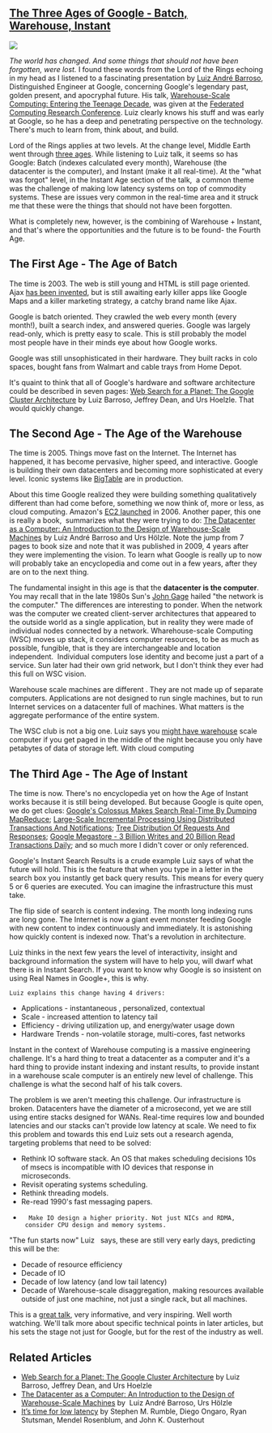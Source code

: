 ## [The Three Ages of Google - Batch, Warehouse, Instant](/blog/2011/8/29/the-three-ages-of-google-batch-warehouse-instant.html)

    

    

[![](http://farm7.static.flickr.com/6193/6091368869_dc65aa3ed9_m.jpg)](http://highscalability.com/blog/2009/12/16/building-super-scalable-systems-blade-runner-meets-autonomic.html)

_The world has changed. And some things that should not have been forgotten, were lost._ I found these words from the Lord of the Rings echoing in my head as I listened to a fascinating presentation by [Luiz André Barroso](http://research.google.com/pubs/LuizBarroso.html), Distinguished Engineer at Google, concerning Google's legendary past, golden present, and apocryphal future. His talk, [Warehouse-Scale Computing: Entering the Teenage Decade](http://dl.acm.org/citation.cfm?id=2019527&CFID=39785911&CFTOKEN=33778723), was given at the [Federated Computing Research Conference](http://www.acm.org/fcrc/plenary_2011.html). Luiz clearly knows his stuff and was early at Google, so he has a deep and penetrating perspective on the technology. There's much to learn from, think about, and build.

Lord of the Rings applies at two levels. At the change level, Middle Earth went through [three ages](http://en.wikipedia.org/wiki/Middle-earth). While listening to Luiz talk, it seems so has Google: Batch (indexes calculated every month), Warehouse (the datacenter is the computer), and Instant (make it all real-time). At the "what was forgot" level, in the Instant Age section of the talk,  a common theme was the challenge of making low latency systems on top of commodity systems. These are issues very common in the real-time area and it struck me that these were the things that should not have been forgotten.

What is completely new, however, is the combining of Warehouse + Instant, and that's where the opportunities and the future is to be found- the Fourth Age.

## The First Age - The Age of Batch

The time is 2003\. The web is still young and HTML is still page oriented. Ajax [has been invented](http://garrettsmith.net/blog/archives/2006/01/microsoft_inven_1.html), but is still awaiting early killer apps like Google Maps and a killer marketing strategy, a catchy brand name like Ajax.

Google is batch oriented. They crawled the web every month (every month!), built a search index, and answered queries. Google was largely read-only, which is pretty easy to scale. This is still probably the model most people have in their minds eye about how Google works.

Google was still unsophisticated in their hardware. They built racks in colo spaces, bought fans from Walmart and cable trays from Home Depot.

It's quaint to think that all of Google's hardware and software architecture could be described in seven pages: [Web Search for a Planet: The Google Cluster Architecture](http://research.google.com/archive/googlecluster.html) by Luiz Barroso, Jeffrey Dean, and Urs Hoelzle. That would quickly change.

## The Second Age - The Age of the Warehouse

The time is 2005\. Things move fast on the Internet. The Internet has happened, it has become pervasive, higher speed, and interactive. Google is building their own datacenters and becoming more sophisticated at every level. Iconic systems like [BigTable](http://en.wikipedia.org/wiki/BigTable) are in production.

About this time Google realized they were building something qualitatively different than had come before, something we now think of, more or less, as cloud computing. Amazon's [EC2 launched](http://en.wikipedia.org/wiki/Amazon.com) in 2006\. Another paper, this one is really a book,  summarizes what they were trying to do: [The Datacenter as a Computer: An Introduction to the Design of Warehouse-Scale Machines](http://research.google.com/pubs/pub35290.html) by Luiz André Barroso and Urs Hölzle. Note the jump from 7 pages to book size and note that it was published in 2009, 4 years after they were implementing the vision. To learn what Google is really up to now will probably take an encyclopedia and come out in a few years, after they are on to the next thing.

The fundamental insight in this age is that the **datacenter is the computer**. You may recall that in the late 1980s Sun's [John Gage](http://en.wikipedia.org/wiki/John_Gage) hailed "the network is the computer." The differences are interesting to ponder. When the network was the computer we created client-server architectures that appeared to the outside world as a single application, but in reality they were made of individual nodes connected by a network. Wharehouse-scale Computing (WSC) moves up stack, it considers computer resources, to be as much as possible, fungible, that is they are interchangeable and location independent.  Individual computers lose identity and become just a part of a service. Sun later had their own grid network, but I don't think they ever had this full on WSC vision.

Warehouse scale machines are different . They are not made up of separate computers. Applications are not designed to run single machines, but to run Internet services on a datacenter full of machines. What matters is the aggregate performance of the entire system.

The WSC club is not a big one. Luiz says you [might have warehouse](http://www.youtube.com/watch?v=T7E-isbgwpk) scale computer if you get paged in the middle of the night because you only have petabytes of data of storage left. With cloud computing 

## The Third Age - The Age of Instant

The time is now. There's no encyclopedia yet on how the Age of Instant works because it is still being developed. But because Google is quite open, we do get clues: [Google's Colossus Makes Search Real-Time By Dumping MapReduce](http://highscalability.com/blog/2010/9/11/googles-colossus-makes-search-real-time-by-dumping-mapreduce.html); [Large-Scale Incremental Processing Using Distributed Transactions And Notifications](http://highscalability.com/blog/2010/10/1/google-paper-large-scale-incremental-processing-using-distri.html); [Tree Distribution Of Requests And Responses](http://highscalability.com/blog/2011/2/1/google-strategy-tree-distribution-of-requests-and-responses.html); [Google Megastore - 3 Billion Writes and 20 Billion Read Transactions Daily](http://highscalability.com/blog/2011/1/11/google-megastore-3-billion-writes-and-20-billion-read-transa.html); and so much more I didn't cover or only referenced.

Google's Instant Search Results is a crude example Luiz says of what the future will hold. This is the feature that when you type in a letter in the search box you instantly get back query results. This means for every query 5 or 6 queries are executed. You can imagine the infrastructure this must take.

The flip side of search is content indexing. The month long indexing runs are long gone. The Internet is now a giant event monster feeding Google with new content to index continuously and immediately. It is astonishing how quickly content is indexed now. That's a revolution in architecture.

Luiz thinks in the next few years the level of interactivity, insight and background information the system will have to help you, will dwarf what there is in Instant Search. If you want to know why Google is so insistent on using Real Names in Google+, this is why.

    Luiz explains this change having 4 drivers:

*   Applications - instantaneous , personalized, contextual
*   Scale - increased attention to latency tail
*   Efficiency - driving utilization up, and energy/water usage down
*   Hardware Trends - non-volatile storage, multi-cores, fast networks

Instant in the context of Warehouse computing is a massive engineering challenge. It's a hard thing to treat a datacenter as a computer and it's a hard thing to provide instant indexing and instant results, to provide instant in a warehouse scale computer is an entirely new level of challenge. This challenge is what the second half of his talk covers.

The problem is we aren't meeting this challenge. Our infrastructure is broken. Datacenters have the diameter of a microsecond, yet we are still using entire stacks designed for WANs. Real-time requires low and bounded latencies and our stacks can't provide low latency at scale. We need to fix this problem and towards this end Luiz sets out a research agenda, targeting problems that need to be solved:

*   Rethink IO software stack. An OS that makes scheduling decisions 10s of msecs is incompatible with IO devices that response in microseconds.
*   Revisit operating systems scheduling.
*   Rethink threading models.
*   Re-read 1990's fast messaging papers.
*       Make IO design a higher priority. Not just NICs and RDMA,  consider CPU design and memory systems.    

"The fun starts now" Luiz      says, these are still very early days, predicting this will be the:

*   Decade of resource efficiency
*   Decade of IO
*   Decade of low latency (and low tail latency)
*   Decade of Warehouse-scale disaggregation, making resources available outside of just one machine, not just a single rack, but all machines.

This is a [great talk](http://dl.acm.org/citation.cfm?id=2019527&CFID=39785911&CFTOKEN=33778723), very informative, and very inspiring. Well worth watching. We'll talk more about specific technical points in later articles, but his sets the stage not just for Google, but for the rest of the industry as well.

## Related Articles

*   [Web Search for a Planet: The Google Cluster Architecture](http://research.google.com/archive/googlecluster.html) by Luiz Barroso, Jeffrey Dean, and Urs Hoelzle
*   [The Datacenter as a Computer: An Introduction to the Design of Warehouse-Scale Machines](http://research.google.com/pubs/pub35290.html) by  Luiz André Barroso, Urs Hölzle
*   [It’s time for low latency](http://www.usenix.org/event/hotos11/tech/final_files/Rumble.pdf) by Stephen M. Rumble, Diego Ongaro, Ryan Stutsman, Mendel Rosenblum, and John K. Ousterhout

        

    